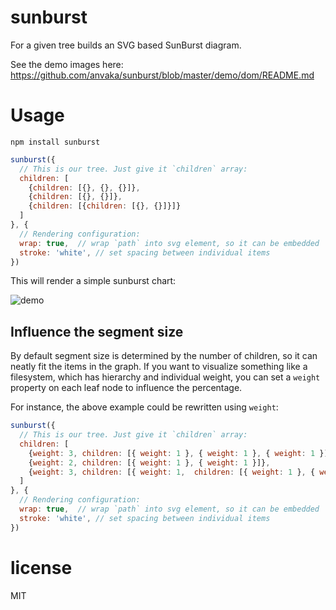 # sunburst

For a given tree builds an SVG based SunBurst diagram.

See the demo images here: https://github.com/anvaka/sunburst/blob/master/demo/dom/README.md

# Usage

``` 
npm install sunburst
```

``` js
sunburst({
  // This is our tree. Just give it `children` array:
  children: [
    {children: [{}, {}, {}]},
    {children: [{}, {}]},
    {children: [{children: [{}, {}]}]}
  ]
}, {
  // Rendering configuration:
  wrap: true,  // wrap `path` into svg element, so it can be embedded
  stroke: 'white', // set spacing between individual items
})
```

This will render a simple sunburst chart:

![demo](https://i.imgur.com/7DCnfpH.png)

## Influence the segment size

By default segment size is determined by the number of children, so it can
neatly fit the items in the graph. If you want to visualize something like a
filesystem, which has hierarchy and individual weight, you can set a `weight`
property on each leaf node to influence the percentage.

For instance, the above example could be rewritten using `weight`:

``` js
sunburst({
  // This is our tree. Just give it `children` array:
  children: [
    {weight: 3, children: [{ weight: 1 }, { weight: 1 }, { weight: 1 }]},
    {weight: 2, children: [{ weight: 1 }, { weight: 1 }]},
    {weight: 3, children: [{ weight: 1,  children: [{ weight: 1 }, { weight: 1 }]}]}
  ]
}, {
  // Rendering configuration:
  wrap: true,  // wrap `path` into svg element, so it can be embedded
  stroke: 'white', // set spacing between individual items
})
```


# license

MIT
